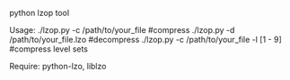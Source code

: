python lzop tool

Usage:
	./lzop.py -c /path/to/your_file		#compress
	./lzop.py -d /path/to/your_file.lzo 	#decompress
	./lzop.py -c /path/to/your_file -l [1 - 9]	#compress level sets

Require:
	python-lzo, liblzo
